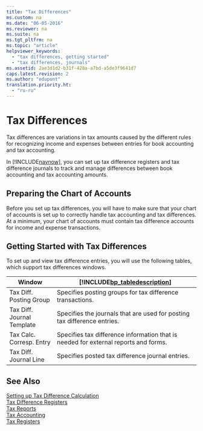 ```yaml
---
title: "Tax Differences"
ms.custom: na
ms.date: "06-05-2016"
ms.reviewer: na
ms.suite: na
ms.tgt_pltfrm: na
ms.topic: "article"
helpviewer_keywords: 
  - "tax differences, getting started"
  - "tax differences, journals"
ms.assetid: 2ae3d1d2-b31f-428a-a7bd-a5de3f9641d7
caps.latest.revision: 2
ms.author: "edupont"
translation.priority.ht: 
  - "ru-ru"
---
```

# Tax Differences
Tax differences are variations in tax amounts caused by the different rules for recognizing income and expenses between entries for book accounting and tax accounting.  
  
 In [!INCLUDE[navnow](../../ApplicationDesign/includes/navnow_md.md)], you can set up tax difference registers and tax difference journals to track and manage differences between book accounting and tax accounting amounts.  
  
## Preparing the Chart of Accounts  
 Before you set up tax differences, you will have to make sure that your chart of accounts is set up to correctly handle tax accounting and tax differences. At a minimum, your chart of accounts must contain tax difference accounts for income and expense transactions.  
  
## Getting Started with Tax Differences  
 To set up and view tax difference entries, you will use the following tables, which support tax differences windows.  
  
|Window|[!INCLUDE[bp_tabledescription](../../ApplicationDesign/includes/bp_tabledescription_md.md)]|  
|------------|---------------------------------------|  
|Tax Diff. Posting Group|Specifies posting groups for tax difference transactions.|  
|Tax Diff. Journal Template|Specifies the journals that are used for posting tax difference entries.|  
|Tax Calc. Corresp. Entry|Specifies tax difference information that is needed for external reports and forms.|  
|Tax Diff. Journal Line|Specifies posted tax difference journal entries.|  
  
## See Also  
 [Setting up Tax Difference Calculation](../../LocalFunctionalityForMicrosoftDynamicsNav2016/Russia/setting-up-tax-difference-calculation.md)   
 [Tax Difference Registers](../../LocalFunctionalityForMicrosoftDynamicsNav2016/Russia/tax-difference-registers.md)   
 [Tax Reports](assetId:///e42ca8e7-1cee-4fb8-9f71-e596f29cabc3)   
 [Tax Accounting](../../LocalFunctionalityForMicrosoftDynamicsNav2016/Russia/tax-accounting.md)   
 [Tax Registers](../../LocalFunctionalityForMicrosoftDynamicsNav2016/Russia/tax-registers.md)